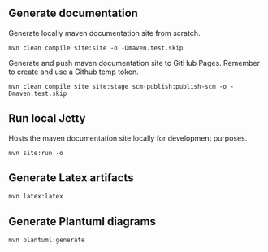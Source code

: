 ## Generate documentation

Generate locally maven documentation site from scratch.

```
mvn clean compile site:site -o -Dmaven.test.skip
```

Generate and push maven documentation site to GitHub Pages. Remember to create and use a Github temp token.

```
mvn clean compile site site:stage scm-publish:publish-scm -o -Dmaven.test.skip
```

## Run local Jetty

Hosts the maven documentation site locally for development purposes.

```
mvn site:run -o
```

## Generate Latex artifacts

```
mvn latex:latex
```

## Generate Plantuml diagrams

```
mvn plantuml:generate
```
